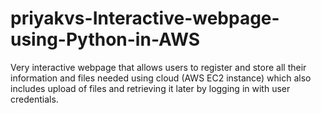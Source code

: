 # priyakvs-Interactive-webpage-using-Python-in-AWS
Very interactive webpage that allows users to register and store all their information and files needed using cloud (AWS EC2 instance) which also includes upload of files and retrieving it later by logging in with user credentials.
